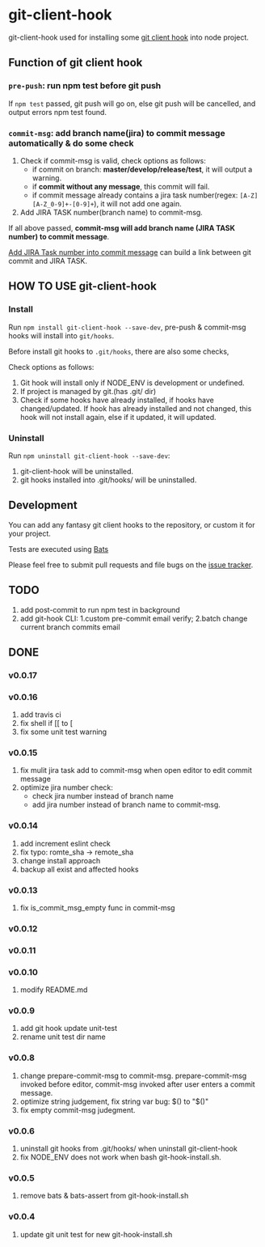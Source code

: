 
# git-client-hook

git-client-hook used for installing some [git client hook](https://git-scm.com/book/en/v2/Customizing-Git-Git-Hooks) into node project.

## Function of git client hook

### `pre-push`: run npm test before git push

If `npm test` passed, git push will go on, else git push will be cancelled,
and output errors npm test found.

### `commit-msg`: add branch name(jira) to commit message automatically & do some check

1. Check if commit-msg is valid, check options as follows:
    * if commit on branch: **master/develop/release/test**, it will output a warning.
    * if **commit without any message**, this commit will fail.
    * if commit message already contains a jira task number(regex: `[A-Z][A-Z_0-9]+-[0-9]+`), it will not add one again.
2. Add JIRA TASK number(branch name) to commit-msg.

If all above passed, **commit-msg will add branch name (JIRA TASK number) to commit message**.

[Add JIRA Task number into commit message](https://confluence.atlassian.com/display/FISHEYE/Using+Smart+Commits) can build a link between git commit and JIRA TASK.

## HOW TO USE git-client-hook

### Install

Run `npm install git-client-hook --save-dev`, pre-push & commit-msg hooks
will install into `git/hooks`.

Before install git hooks to `.git/hooks`, there are also some checks,

Check options as follows:

1. Git hook will install only if NODE_ENV is development or undefined.
2. If project is managed by git.(has .git/ dir) 
3. Check if some hooks have already installed, if hooks have changed/updated.
If hook has already installed and not changed, this hook will not install again,
else if it updated, it will updated.

### Uninstall

Run `npm uninstall git-client-hook --save-dev`:

1. git-client-hook will be uninstalled.
2. git hooks installed into .git/hooks/ will be uninstalled.

## Development

You can add any fantasy git client hooks to the repository, or custom it for your project.

Tests are executed using [Bats](https://github.com/sstephenson/bats)

Please feel free to submit pull requests and file bugs on the [issue
tracker](https://github.com/adispring/git-client-hook/issues).

## TODO

1. add post-commit to run npm test in background
2. add git-hook CLI: 1.custom pre-commit email verify; 2.batch change current branch commits email 

## DONE

### v0.0.17
### v0.0.16
1. add travis ci
2. fix shell if [[ to [
3. fix some unit test warning

### v0.0.15
1. fix mulit jira task add to commit-msg when open editor to edit commit message
2. optimize jira number check: 
    - check jira number instead of branch name
    - add jira number instead of branch name to commit-msg.

### v0.0.14
1. add increment eslint check
2. fix typo: romte_sha -> remote_sha
3. change install approach
4. backup all exist and affected hooks

### v0.0.13
1. fix is_commit_msg_empty func in commit-msg

### v0.0.12
### v0.0.11
### v0.0.10
1. modify README.md

### v0.0.9
1. add git hook update unit-test
2. rename unit test dir name

### v0.0.8
1. change prepare-commit-msg to commit-msg. prepare-commit-msg invoked before editor, commit-msg invoked after user enters a commit message.
2. optimize string judgement, fix string var bug: $() to "$()"
3. fix empty commit-msg judegment.

### v0.0.6
1. uninstall git hooks from .git/hooks/ when uninstall git-client-hook
2. fix NODE_ENV does not work when bash git-hook-install.sh.

### v0.0.5
1. remove bats & bats-assert from git-hook-install.sh

### v0.0.4
1. update git unit test for new git-hook-install.sh

